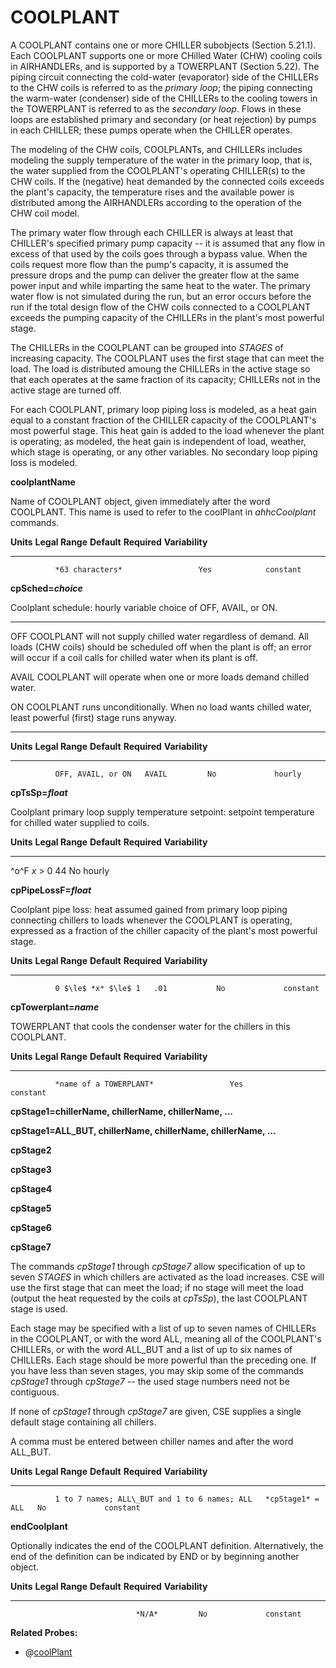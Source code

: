 # COOLPLANT

A COOLPLANT contains one or more CHILLER subobjects (Section 5.21.1). Each COOLPLANT supports one or more CHilled Water (CHW) cooling coils in AIRHANDLERs, and is supported by a TOWERPLANT (Section 5.22). The piping circuit connecting the cold-water (evaporator) side of the CHILLERs to the CHW coils is referred to as the *primary loop*; the piping connecting the warm-water (condenser) side of the CHILLERs to the cooling towers in the TOWERPLANT is referred to as the *secondary loop*. Flows in these loops are established primary and secondary (or heat rejection) by pumps in each CHILLER; these pumps operate when the CHILLER operates.

The modeling of the CHW coils, COOLPLANTs, and CHILLERs includes modeling the supply temperature of the water in the primary loop, that is, the water supplied from the COOLPLANT's operating CHILLER(s) to the CHW coils. If the (negative) heat demanded by the connected coils exceeds the plant's capacity, the temperature rises and the available power is distributed among the AIRHANDLERs according to the operation of the CHW coil model.

The primary water flow through each CHILLER is always at least that CHILLER's specified primary pump capacity -- it is assumed that any flow in excess of that used by the coils goes through a bypass value. When the coils request more flow than the pump's capacity, it is assumed the pressure drops and the pump can deliver the greater flow at the same power input and while imparting the same heat to the water. The primary water flow is not simulated during the run, but an error occurs before the run if the total design flow of the CHW coils connected to a COOLPLANT exceeds the pumping capacity of the CHILLERs in the plant's most powerful stage.

The CHILLERs in the COOLPLANT can be grouped into *STAGES* of increasing capacity. The COOLPLANT uses the first stage that can meet the load. The load is distributed amoung the CHILLERs in the active stage so that each operates at the same fraction of its capacity; CHILLERs not in the active stage are turned off.

For each COOLPLANT, primary loop piping loss is modeled, as a heat gain equal to a constant fraction of the CHILLER capacity of the COOLPLANT's most powerful stage. This heat gain is added to the load whenever the plant is operating; as modeled, the heat gain is independent of load, weather, which stage is operating, or any other variables. No secondary loop piping loss is modeled.

**coolplantName**

Name of COOLPLANT object, given immediately after the word COOLPLANT. This name is used to refer to the coolPlant in *ahhcCoolplant* commands.

  **Units**   **Legal Range**   **Default**   **Required**   **Variability**
  ----------- ----------------- ------------- -------------- -----------------
              *63 characters*                 Yes            constant

**cpSched=*choice***

Coolplant schedule: hourly variable choice of OFF, AVAIL, or ON.

  ------- --------------------------------------------------------------
  OFF     COOLPLANT will not supply chilled water regardless of demand.
          All loads (CHW coils) should be scheduled off when the plant
          is off; an error will occur if a coil calls for chilled water
          when its plant is off.

  AVAIL   COOLPLANT will operate when one or more loads demand chilled
          water.

  ON      COOLPLANT runs unconditionally. When no load wants chilled
          water, least powerful (first) stage runs anyway.
  ------- --------------------------------------------------------------

  **Units**   **Legal Range**     **Default**   **Required**   **Variability**
  ----------- ------------------- ------------- -------------- -----------------
              OFF, AVAIL, or ON   AVAIL         No             hourly

**cpTsSp=*float***

Coolplant primary loop supply temperature setpoint: setpoint temperature for chilled water supplied to coils.

  **Units**   **Legal Range**   **Default**   **Required**   **Variability**
  ----------- ----------------- ------------- -------------- -----------------
  ^o^F        *x* &gt; 0        44            No             hourly

**cpPipeLossF=*float***

Coolplant pipe loss: heat assumed gained from primary loop piping connecting chillers to loads whenever the COOLPLANT is operating, expressed as a fraction of the chiller capacity of the plant's most powerful stage.

  **Units**   **Legal Range**       **Default**   **Required**   **Variability**
  ----------- --------------------- ------------- -------------- -----------------
              0 $\le$ *x* $\le$ 1   .01           No             constant

**cpTowerplant=*name***

TOWERPLANT that cools the condenser water for the chillers in this COOLPLANT.

  **Units**   **Legal Range**          **Default**   **Required**   **Variability**
  ----------- ------------------------ ------------- -------------- -----------------
              *name of a TOWERPLANT*                 Yes            constant

**cpStage1=chillerName, chillerName, chillerName, ...**

**cpStage1=ALL\_BUT, chillerName, chillerName, chillerName, ...**

**cpStage2**

**cpStage3**

**cpStage4**

**cpStage5**

**cpStage6**

**cpStage7**

The commands *cpStage1* through *cpStage7* allow specification of up to seven *STAGES* in which chillers are activated as the load increases. CSE will use the first stage that can meet the load; if no stage will meet the load (output the heat requested by the coils at *cpTsSp*), the last COOLPLANT stage is used.

Each stage may be specified with a list of up to seven names of CHILLERs in the COOLPLANT, or with the word ALL, meaning all of the COOLPLANT's CHILLERs, or with the word ALL\_BUT and a list of up to six names of CHILLERs. Each stage should be more powerful than the preceding one. If you have less than seven stages, you may skip some of the commands *cpStage1* through *cpStage7* -- the used stage numbers need not be contiguous.

If none of *cpStage1* through *cpStage7* are given, CSE supplies a single default stage containing all chillers.

A comma must be entered between chiller names and after the word ALL\_BUT.

  **Units**   **Legal Range**                                **Default**        **Required**   **Variability**
  ----------- ---------------------------------------------- ------------------ -------------- -----------------
              1 to 7 names; ALL\_BUT and 1 to 6 names; ALL   *cpStage1* = ALL   No             constant

**endCoolplant**

Optionally indicates the end of the COOLPLANT definition. Alternatively, the end of the definition can be indicated by END or by beginning another object.

  **Units**   **Legal Range**   **Default**   **Required**   **Variability**
  ----------- ----------------- ------------- -------------- -----------------
                                *N/A*         No             constant

**Related Probes:**

- @[coolPlant](#p_coolplant)
